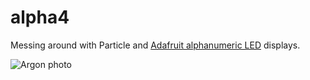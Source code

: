 # alpha4

Messing around with Particle and [Adafruit alphanumeric LED](https://www.adafruit.com/product/2157) displays.

![Argon photo](img/argon.jpeg?raw=true "Argon photo")